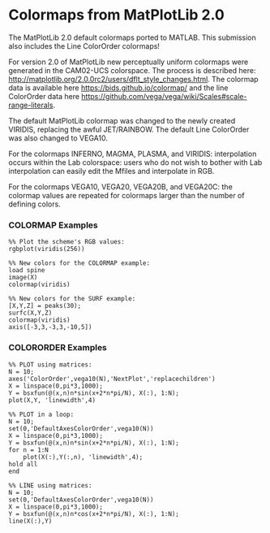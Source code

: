 Colormaps from MatPlotLib 2.0
=========

The MatPlotLib 2.0 default colormaps ported to MATLAB. This submission also includes the Line ColorOrder colormaps!

For version 2.0 of MatPlotLib new perceptually uniform colormaps were generated in the CAM02-UCS colorspace. The process is described here: <http://matplotlib.org/2.0.0rc2/users/dflt_style_changes.html>. The colormap data is available here <https://bids.github.io/colormap/> and the line ColorOrder data here <https://github.com/vega/vega/wiki/Scales#scale-range-literals>.

The default MatPlotLib colormap was changed to the newly created VIRIDIS, replacing the awful JET/RAINBOW. The default Line ColorOrder was also changed to VEGA10.

For the colormaps INFERNO, MAGMA, PLASMA, and VIRIDIS: interpolation occurs within the Lab colorspace: users who do not wish to bother with Lab interpolation can easily edit the Mfiles and interpolate in RGB.

For the colormaps VEGA10, VEGA20, VEGA20B, and VEGA20C: the colormap values are repeated for colormaps larger than the number of defining colors.

### COLORMAP Examples ###

    %% Plot the scheme's RGB values:
    rgbplot(viridis(256))

    %% New colors for the COLORMAP example:
    load spine
    image(X)
    colormap(viridis)

    %% New colors for the SURF example:
    [X,Y,Z] = peaks(30);
    surfc(X,Y,Z)
    colormap(viridis)
    axis([-3,3,-3,3,-10,5])

### COLORORDER Examples ###

    %% PLOT using matrices:
    N = 10;
    axes('ColorOrder',vega10(N),'NextPlot','replacechildren')
    X = linspace(0,pi*3,1000);
    Y = bsxfun(@(x,n)n*sin(x+2*n*pi/N), X(:), 1:N);
    plot(X,Y, 'linewidth',4)

    %% PLOT in a loop:
    N = 10;
    set(0,'DefaultAxesColorOrder',vega10(N))
    X = linspace(0,pi*3,1000);
    Y = bsxfun(@(x,n)n*sin(x+2*n*pi/N), X(:), 1:N);
    for n = 1:N
        plot(X(:),Y(:,n), 'linewidth',4);
    hold all
    end

    %% LINE using matrices:
    N = 10;
    set(0,'DefaultAxesColorOrder',vega10(N))
    X = linspace(0,pi*3,1000);
    Y = bsxfun(@(x,n)n*cos(x+2*n*pi/N), X(:), 1:N);
    line(X(:),Y)
